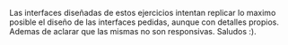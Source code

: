 Las interfaces diseñadas de estos ejercicios intentan replicar lo maximo posible el diseño de las interfaces pedidas, aunque con detalles propios. Ademas de aclarar que las mismas no son responsivas. Saludos :).
